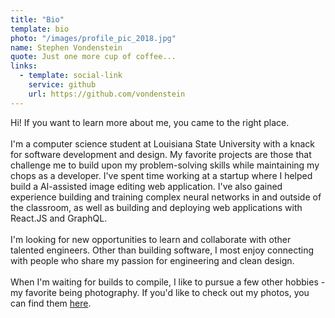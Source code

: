 ```yaml
---
title: "Bio"
template: bio
photo: "/images/profile_pic_2018.jpg"
name: Stephen Vondenstein
quote: Just one more cup of coffee...
links:
  - template: social-link
    service: github
    url: https://github.com/vondenstein
---
```


Hi! If you want to learn more about me, you came to the right place.
<br><br>
I'm a computer science student at Louisiana State University with a knack for software development and design. My favorite projects are those that challenge me to build upon my problem-solving skills while maintaining my chops as a developer. I've spent time working at a startup where I helped build a AI-assisted image editing web application. I've also gained experience building and training complex neural networks in and outside of the classroom, as well as building and deploying web applications with React.JS and GraphQL.
<br><br>
I'm looking for new opportunities to learn and collaborate with other talented engineers. Other than building software, I most enjoy connecting with people who share my passion for engineering and clean design.
<br><br>
When I'm waiting for builds to compile, I like to pursue a few other hobbies - my favorite being photography. If you'd like to check out my photos, you can find them [here](https://instagram.com/vondensteins).
